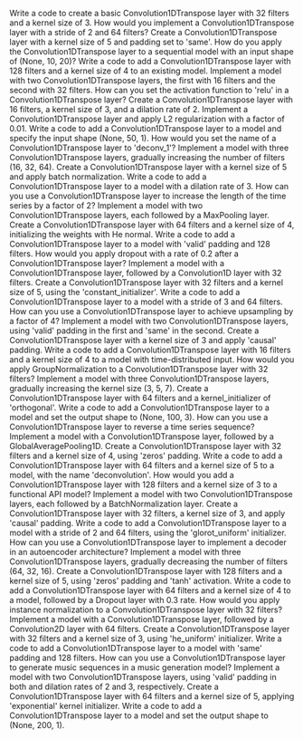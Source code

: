 Write a code to create a basic Convolution1DTranspose layer with 32 filters and a kernel size of 3.
How would you implement a Convolution1DTranspose layer with a stride of 2 and 64 filters?
Create a Convolution1DTranspose layer with a kernel size of 5 and padding set to 'same'.
How do you apply the Convolution1DTranspose layer to a sequential model with an input shape of (None, 10, 20)?
Write a code to add a Convolution1DTranspose layer with 128 filters and a kernel size of 4 to an existing model.
Implement a model with two Convolution1DTranspose layers, the first with 16 filters and the second with 32 filters.
How can you set the activation function to 'relu' in a Convolution1DTranspose layer?
Create a Convolution1DTranspose layer with 16 filters, a kernel size of 3, and a dilation rate of 2.
Implement a Convolution1DTranspose layer and apply L2 regularization with a factor of 0.01.
Write a code to add a Convolution1DTranspose layer to a model and specify the input shape (None, 50, 1).
How would you set the name of a Convolution1DTranspose layer to 'deconv_1'?
Implement a model with three Convolution1DTranspose layers, gradually increasing the number of filters (16, 32, 64).
Create a Convolution1DTranspose layer with a kernel size of 5 and apply batch normalization.
Write a code to add a Convolution1DTranspose layer to a model with a dilation rate of 3.
How can you use a Convolution1DTranspose layer to increase the length of the time series by a factor of 2?
Implement a model with two Convolution1DTranspose layers, each followed by a MaxPooling layer.
Create a Convolution1DTranspose layer with 64 filters and a kernel size of 4, initializing the weights with He normal.
Write a code to add a Convolution1DTranspose layer to a model with 'valid' padding and 128 filters.
How would you apply dropout with a rate of 0.2 after a Convolution1DTranspose layer?
Implement a model with a Convolution1DTranspose layer, followed by a Convolution1D layer with 32 filters.
Create a Convolution1DTranspose layer with 32 filters and a kernel size of 5, using the 'constant_initializer'.
Write a code to add a Convolution1DTranspose layer to a model with a stride of 3 and 64 filters.
How can you use a Convolution1DTranspose layer to achieve upsampling by a factor of 4?
Implement a model with two Convolution1DTranspose layers, using 'valid' padding in the first and 'same' in the second.
Create a Convolution1DTranspose layer with a kernel size of 3 and apply 'causal' padding.
Write a code to add a Convolution1DTranspose layer with 16 filters and a kernel size of 4 to a model with time-distributed input.
How would you apply GroupNormalization to a Convolution1DTranspose layer with 32 filters?
Implement a model with three Convolution1DTranspose layers, gradually increasing the kernel size (3, 5, 7).
Create a Convolution1DTranspose layer with 64 filters and a kernel_initializer of 'orthogonal'.
Write a code to add a Convolution1DTranspose layer to a model and set the output shape to (None, 100, 3).
How can you use a Convolution1DTranspose layer to reverse a time series sequence?
Implement a model with a Convolution1DTranspose layer, followed by a GlobalAveragePooling1D.
Create a Convolution1DTranspose layer with 32 filters and a kernel size of 4, using 'zeros' padding.
Write a code to add a Convolution1DTranspose layer with 64 filters and a kernel size of 5 to a model, with the name 'deconvolution'.
How would you add a Convolution1DTranspose layer with 128 filters and a kernel size of 3 to a functional API model?
Implement a model with two Convolution1DTranspose layers, each followed by a BatchNormalization layer.
Create a Convolution1DTranspose layer with 32 filters, a kernel size of 3, and apply 'causal' padding.
Write a code to add a Convolution1DTranspose layer to a model with a stride of 2 and 64 filters, using the 'glorot_uniform' initializer.
How can you use a Convolution1DTranspose layer to implement a decoder in an autoencoder architecture?
Implement a model with three Convolution1DTranspose layers, gradually decreasing the number of filters (64, 32, 16).
Create a Convolution1DTranspose layer with 128 filters and a kernel size of 5, using 'zeros' padding and 'tanh' activation.
Write a code to add a Convolution1DTranspose layer with 64 filters and a kernel size of 4 to a model, followed by a Dropout layer with 0.3 rate.
How would you apply instance normalization to a Convolution1DTranspose layer with 32 filters?
Implement a model with a Convolution1DTranspose layer, followed by a Convolution2D layer with 64 filters.
Create a Convolution1DTranspose layer with 32 filters and a kernel size of 3, using 'he_uniform' initializer.
Write a code to add a Convolution1DTranspose layer to a model with 'same' padding and 128 filters.
How can you use a Convolution1DTranspose layer to generate music sequences in a music generation model?
Implement a model with two Convolution1DTranspose layers, using 'valid' padding in both and dilation rates of 2 and 3, respectively.
Create a Convolution1DTranspose layer with 64 filters and a kernel size of 5, applying 'exponential' kernel initializer.
Write a code to add a Convolution1DTranspose layer to a model and set the output shape to (None, 200, 1).